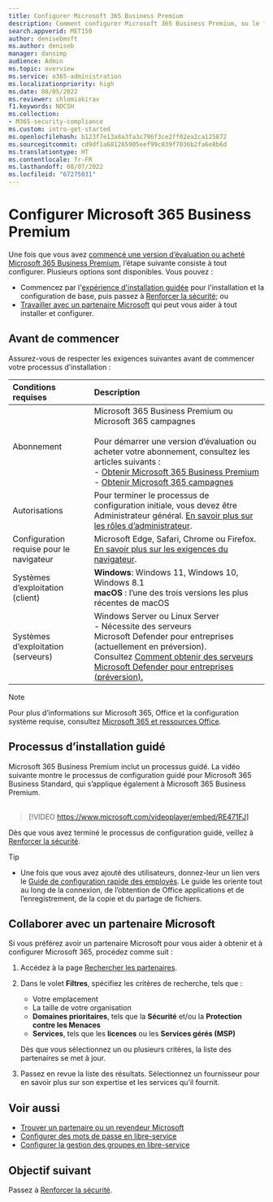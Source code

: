 ```yaml
---
title: Configurer Microsoft 365 Business Premium
description: Comment configurer Microsoft 365 Business Premium, ou le faire via un fournisseur de solutions.
search.appverid: MET150
author: denisebmsft
ms.author: deniseb
manager: dansimp
audience: Admin
ms.topic: overview
ms.service: o365-administration
ms.localizationpriority: high
ms.date: 08/05/2022
ms.reviewer: shlomiakirav
f1.keywords: NOCSH
ms.collection:
- M365-security-compliance
ms.custom: intro-get-started
ms.openlocfilehash: b123f7e13a8a3fa3c796f3ce2ff02ea2ca125872
ms.sourcegitcommit: cd9df1a681265905eef99c039f7036b2fa6e8b6d
ms.translationtype: HT
ms.contentlocale: fr-FR
ms.lasthandoff: 08/07/2022
ms.locfileid: "67275031"
---
```

# <a name="set-up-microsoft-365-business-premium"></a>Configurer Microsoft 365 Business Premium

Une fois que vous avez [commencé une version d’évaluation ou acheté Microsoft 365 Business Premium](get-microsoft-365-business-premium.md), l’étape suivante consiste à tout configurer. Plusieurs options sont disponibles. Vous pouvez :

- Commencez par l'[expérience d'installation guidée](m365bp-setup.md#guided-setup-process) pour l'installation et la configuration de base, puis passez à [Renforcer la sécurité](m365bp-security-overview.md); ou
- [Travailler avec un partenaire Microsoft](m365bp-setup.md#work-with-a-microsoft-partner) qui peut vous aider à tout installer et configurer.

## <a name="before-you-begin"></a>Avant de commencer

Assurez-vous de respecter les exigences suivantes avant de commencer votre processus d’installation :

| Conditions requises | Description |
|:---|:---|
| Abonnement | Microsoft 365 Business Premium ou Microsoft 365 campagnes <br/><br/> Pour démarrer une version d’évaluation ou acheter votre abonnement, consultez les articles suivants : <br/>- [Obtenir Microsoft 365 Business Premium](get-microsoft-365-business-premium.md)<br/>- [Obtenir Microsoft 365 campagnes](get-microsoft-365-campaigns.md) |
| Autorisations  | Pour terminer le processus de configuration initiale, vous devez être Administrateur général. [En savoir plus sur les rôles d’administrateur](../admin/add-users/about-admin-roles.md). |
| Configuration requise pour le navigateur | Microsoft Edge, Safari, Chrome ou Firefox. [En savoir plus sur les exigences du navigateur](https://www.microsoft.com/microsoft-365/microsoft-365-and-office-resources#coreui-heading-uyetipy).  |
| Systèmes d’exploitation (client) | **Windows**: Windows 11, Windows 10, Windows 8.1<br/>**macOS** : l’une des trois versions les plus récentes de macOS 
| Systèmes d’exploitation (serveurs) | Windows Server ou Linux Server <br/>- Nécessite des serveurs Microsoft Defender pour entreprises (actuellement en préversion).<br/>Consultez [Comment obtenir des serveurs Microsoft Defender pour entreprises (préversion).](../security/defender-business/get-defender-business-servers.md)  |

> [!NOTE]
> Pour plus d’informations sur Microsoft 365, Office et la configuration système requise, consultez [Microsoft 365 et ressources Office](https://www.microsoft.com/microsoft-365/microsoft-365-and-office-resources).

## <a name="guided-setup-process"></a>Processus d’installation guidé

Microsoft 365 Business Premium inclut un processus guidé. La vidéo suivante montre le processus de configuration guidé pour Microsoft 365 Business Standard, qui s’applique également à Microsoft 365 Business Premium. <br/><br/>

> [!VIDEO https://www.microsoft.com/videoplayer/embed/RE471FJ]

Dès que vous avez terminé le processus de configuration guidé, veillez à [Renforcer la sécurité](m365bp-security-overview.md).

> [!TIP]
> - Une fois que vous avez ajouté des utilisateurs, donnez-leur un lien vers le [Guide de configuration rapide des employés](../admin/setup/employee-quick-setup.md). Le guide les oriente tout au long de la connexion, de l’obtention de Office applications et de l’enregistrement, de la copie et du partage de fichiers.


## <a name="work-with-a-microsoft-partner"></a>Collaborer avec un partenaire Microsoft

Si vous préférez avoir un partenaire Microsoft pour vous aider à obtenir et à configurer Microsoft 365, procédez comme suit :

1. Accédez à la page [Rechercher les partenaires](https://appsource.microsoft.com/marketplace/partner-dir).

2. Dans le volet **Filtres**, spécifiez les critères de recherche, tels que :

   - Votre emplacement
   - La taille de votre organisation
   - **Domaines prioritaires**, tels que la **Sécurité** et/ou la **Protection contre les Menaces** 
   - **Services**, tels que les **licences** ou les **Services gérés (MSP)**

   Dès que vous sélectionnez un ou plusieurs critères, la liste des partenaires se met à jour.

3. Passez en revue la liste des résultats. Sélectionnez un fournisseur pour en savoir plus sur son expertise et les services qu’il fournit.

## <a name="see-also"></a>Voir aussi

- [Trouver un partenaire ou un revendeur Microsoft](../admin/manage/find-your-partner-or-reseller.md)
- [Configurer des mots de passe en libre-service](../admin/add-users/let-users-reset-passwords.md)
- [Configurer la gestion des groupes en libre-service](/azure/active-directory/enterprise-users/groups-self-service-management)

## <a name="next-objective"></a>Objectif suivant

Passez à [Renforcer la sécurité](m365bp-security-overview.md).
